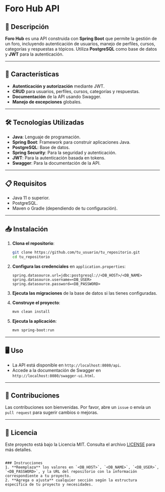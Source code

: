 
# Foro Hub API

## 📝 Descripción
**Foro Hub** es una API construida con **Spring Boot** que permite la gestión de un foro, incluyendo autenticación de usuarios, manejo de perfiles, cursos, categorías y respuestas a tópicos. Utiliza **PostgreSQL** como base de datos y **JWT** para la autenticación.

---

## 🚀 Características
- **Autenticación y autorización** mediante JWT.
- **CRUD** para usuarios, perfiles, cursos, categorías y respuestas.
- **Documentación** de la API usando Swagger.
- **Manejo de excepciones** globales.

---

## 🛠️ Tecnologías Utilizadas
- **Java**: Lenguaje de programación.
- **Spring Boot**: Framework para construir aplicaciones Java.
- **PostgreSQL**: Base de datos.
- **Spring Security**: Para la seguridad y autenticación.
- **JWT**: Para la autenticación basada en tokens.
- **Swagger**: Para la documentación de la API.

---

## 📋 Requisitos
- Java 11 o superior.
- PostgreSQL.
- Maven o Gradle (dependiendo de tu configuración).

---

## 📥 Instalación

1. **Clona el repositorio**:
   ```bash
   git clone https://github.com/tu_usuario/tu_repositorio.git
   cd tu_repositorio
   ```

2. **Configura las credenciales** en `application.properties`:
   ```properties
   spring.datasource.url=jdbc:postgresql://<DB_HOST>/<DB_NAME>
   spring.datasource.username=<DB_USER>
   spring.datasource.password=<DB_PASSWORD>
   ```

3. **Ejecuta las migraciones** de la base de datos si las tienes configuradas.

4. **Construye el proyecto**:
   ```bash
   mvn clean install
   ```

5. **Ejecuta la aplicación**:
   ```bash
   mvn spring-boot:run
   ```

---

## 🖥️ Uso
- La API está disponible en `http://localhost:8080/api`.
- Accede a la documentación de Swagger en `http://localhost:8080/swagger-ui.html`.

---

## 🤝 Contribuciones
Las contribuciones son bienvenidas. Por favor, abre un `issue` o envía un `pull request` para sugerir cambios o mejoras.

---

## 📄 Licencia
Este proyecto está bajo la Licencia MIT. Consulta el archivo [LICENSE](LICENSE) para más detalles.

```

### Instrucciones
1. **Reemplaza** los valores en `<DB_HOST>`, `<DB_NAME>`, `<DB_USER>`, `<DB_PASSWORD>`, y la URL del repositorio con la información correspondiente a tu proyecto.
2. **Agrega o ajusta** cualquier sección según la estructura específica de tu proyecto y necesidades.
